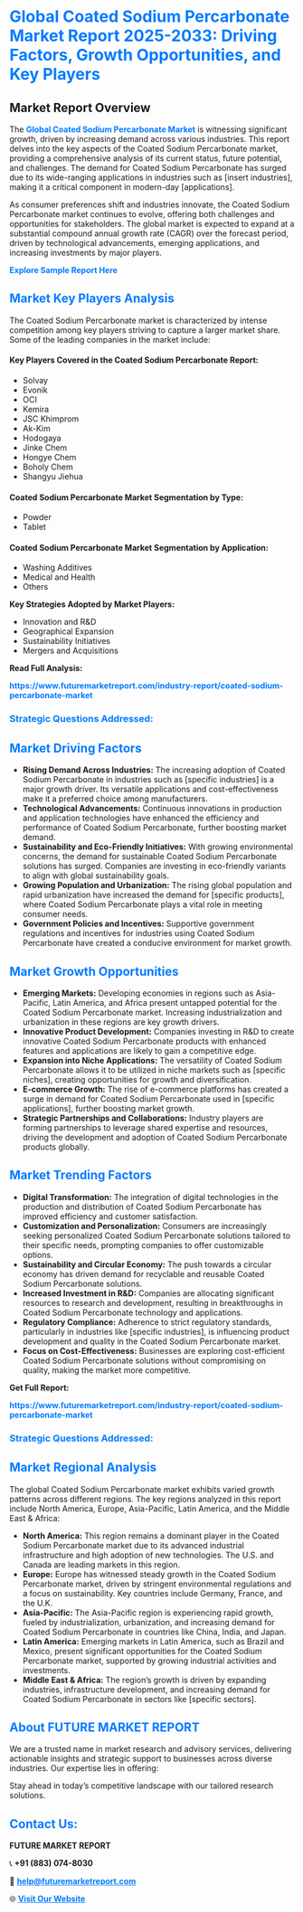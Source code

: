 <h1 style="color: #007BFF;">Global Coated Sodium Percarbonate Market Report 2025-2033: Driving Factors, Growth Opportunities, and Key Players</h1>

<section id="overview">
<h2>Market Report Overview</h2>
<p>The <a href="https://www.futuremarketreport.com/industry-report/coated-sodium-percarbonate-market" style="color: #007BFF; text-decoration: none;"><strong>Global Coated Sodium Percarbonate Market</strong></a> is witnessing significant growth, driven by increasing demand across various industries. This report delves into the key aspects of the Coated Sodium Percarbonate market, providing a comprehensive analysis of its current status, future potential, and challenges. The demand for Coated Sodium Percarbonate has surged due to its wide-ranging applications in industries such as [insert industries], making it a critical component in modern-day [applications].</p>
<p>As consumer preferences shift and industries innovate, the Coated Sodium Percarbonate market continues to evolve, offering both challenges and opportunities for stakeholders. The global market is expected to expand at a substantial compound annual growth rate (CAGR) over the forecast period, driven by technological advancements, emerging applications, and increasing investments by major players.</p>
</section>

<section id="overview">
<p><a href="https://www.futuremarketreport.com/request-sample/reportId=41915" style="color: #007BFF; text-decoration: none;"><strong>Explore Sample Report Here</strong></a></p>
</section>

<section id="key-players">
<h2 style="color: #007BFF;">Market Key Players Analysis</h2>
<p>The Coated Sodium Percarbonate market is characterized by intense competition among key players striving to capture a larger market share. Some of the leading companies in the market include:</p>
<h4>Key Players Covered in the Coated Sodium Percarbonate Report:</h4>
<ul><li>Solvay</li><li>Evonik</li><li>OCI</li><li>Kemira</li><li>JSC Khimprom</li><li>Ak-Kim</li><li>Hodogaya</li><li>Jinke Chem</li><li>Hongye Chem</li><li>Boholy Chem</li><li>Shangyu Jiehua</li></ul>
<h4>Coated Sodium Percarbonate Market Segmentation by Type:</h4>
<ul><li>Powder</li><li>Tablet</li></ul>

<h4>Coated Sodium Percarbonate Market Segmentation by Application:</h4>
<ul><li>Washing Additives</li><li>Medical and Health</li><li>Others</li></ul>
<p><strong>Key Strategies Adopted by Market Players:</strong></p>
<ul>
<li>Innovation and R&D</li>
<li>Geographical Expansion</li>
<li>Sustainability Initiatives</li>
<li>Mergers and Acquisitions</li>
</ul>
</section>

<section>
<p><strong>Read Full Analysis: </strong></p><a href="https://www.futuremarketreport.com/industry-report/coated-sodium-percarbonate-market" style="color: #007BFF; text-decoration: none;"><strong>https://www.futuremarketreport.com/industry-report/coated-sodium-percarbonate-market</strong></a>
<h3 style="color: #007BFF;">Strategic Questions Addressed:</h3>
</section>

<section id="driving-factors">
<h2 style="color: #007BFF;">Market Driving Factors</h2>
<ul>
<li><strong>Rising Demand Across Industries:</strong> The increasing adoption of Coated Sodium Percarbonate in industries such as [specific industries] is a major growth driver. Its versatile applications and cost-effectiveness make it a preferred choice among manufacturers.</li>
<li><strong>Technological Advancements:</strong> Continuous innovations in production and application technologies have enhanced the efficiency and performance of Coated Sodium Percarbonate, further boosting market demand.</li>
<li><strong>Sustainability and Eco-Friendly Initiatives:</strong> With growing environmental concerns, the demand for sustainable Coated Sodium Percarbonate solutions has surged. Companies are investing in eco-friendly variants to align with global sustainability goals.</li>
<li><strong>Growing Population and Urbanization:</strong> The rising global population and rapid urbanization have increased the demand for [specific products], where Coated Sodium Percarbonate plays a vital role in meeting consumer needs.</li>
<li><strong>Government Policies and Incentives:</strong> Supportive government regulations and incentives for industries using Coated Sodium Percarbonate have created a conducive environment for market growth.</li>
</ul>
</section>

<section id="growth-opportunities">
<h2 style="color: #007BFF;">Market Growth Opportunities</h2>
<ul>
<li><strong>Emerging Markets:</strong> Developing economies in regions such as Asia-Pacific, Latin America, and Africa present untapped potential for the Coated Sodium Percarbonate market. Increasing industrialization and urbanization in these regions are key growth drivers.</li>
<li><strong>Innovative Product Development:</strong> Companies investing in R&D to create innovative Coated Sodium Percarbonate products with enhanced features and applications are likely to gain a competitive edge.</li>
<li><strong>Expansion into Niche Applications:</strong> The versatility of Coated Sodium Percarbonate allows it to be utilized in niche markets such as [specific niches], creating opportunities for growth and diversification.</li>
<li><strong>E-commerce Growth:</strong> The rise of e-commerce platforms has created a surge in demand for Coated Sodium Percarbonate used in [specific applications], further boosting market growth.</li>
<li><strong>Strategic Partnerships and Collaborations:</strong> Industry players are forming partnerships to leverage shared expertise and resources, driving the development and adoption of Coated Sodium Percarbonate products globally.</li>
</ul>
</section>

<section id="trending-factors">
<h2 style="color: #007BFF;">Market Trending Factors</h2>
<ul>
<li><strong>Digital Transformation:</strong> The integration of digital technologies in the production and distribution of Coated Sodium Percarbonate has improved efficiency and customer satisfaction.</li>
<li><strong>Customization and Personalization:</strong> Consumers are increasingly seeking personalized Coated Sodium Percarbonate solutions tailored to their specific needs, prompting companies to offer customizable options.</li>
<li><strong>Sustainability and Circular Economy:</strong> The push towards a circular economy has driven demand for recyclable and reusable Coated Sodium Percarbonate solutions.</li>
<li><strong>Increased Investment in R&D:</strong> Companies are allocating significant resources to research and development, resulting in breakthroughs in Coated Sodium Percarbonate technology and applications.</li>
<li><strong>Regulatory Compliance:</strong> Adherence to strict regulatory standards, particularly in industries like [specific industries], is influencing product development and quality in the Coated Sodium Percarbonate market.</li>
<li><strong>Focus on Cost-Effectiveness:</strong> Businesses are exploring cost-efficient Coated Sodium Percarbonate solutions without compromising on quality, making the market more competitive.</li>
</ul>
</section>

<section>
<p><strong>Get Full Report: </strong></p><a href="https://www.futuremarketreport.com/industry-report/coated-sodium-percarbonate-market" style="color: #007BFF; text-decoration: none;"><strong>https://www.futuremarketreport.com/industry-report/coated-sodium-percarbonate-market</strong></a>
<h3 style="color: #007BFF;">Strategic Questions Addressed:</h3>
</section>


<section id="regional-analysis">
<h2 style="color: #007BFF;">Market Regional Analysis</h2>
<p>The global Coated Sodium Percarbonate market exhibits varied growth patterns across different regions. The key regions analyzed in this report include North America, Europe, Asia-Pacific, Latin America, and the Middle East & Africa:</p>
<ul>
<li><strong>North America:</strong> This region remains a dominant player in the Coated Sodium Percarbonate market due to its advanced industrial infrastructure and high adoption of new technologies. The U.S. and Canada are leading markets in this region.</li>
<li><strong>Europe:</strong> Europe has witnessed steady growth in the Coated Sodium Percarbonate market, driven by stringent environmental regulations and a focus on sustainability. Key countries include Germany, France, and the U.K.</li>
<li><strong>Asia-Pacific:</strong> The Asia-Pacific region is experiencing rapid growth, fueled by industrialization, urbanization, and increasing demand for Coated Sodium Percarbonate in countries like China, India, and Japan.</li>
<li><strong>Latin America:</strong> Emerging markets in Latin America, such as Brazil and Mexico, present significant opportunities for the Coated Sodium Percarbonate market, supported by growing industrial activities and investments.</li>
<li><strong>Middle East & Africa:</strong> The region’s growth is driven by expanding industries, infrastructure development, and increasing demand for Coated Sodium Percarbonate in sectors like [specific sectors].</li>
</ul>
</section>

<footer>
<h2 style="color: #007BFF;">About FUTURE MARKET REPORT</h2>
<p>We are a trusted name in market research and advisory services, delivering actionable insights and strategic support to businesses across diverse industries. Our expertise lies in offering:</p>

<p>Stay ahead in today’s competitive landscape with our tailored research solutions.</p>

<h2 style="color: #007BFF;">Contact Us:</h2>
<p><strong>FUTURE MARKET REPORT</strong></p>
<p>📞 <strong>+91 (883) 074-8030</strong></p>
<p>📧 <strong><a href="mailto:help@futuremarketreport.com" style="color: #007BFF;">help@futuremarketreport.com</a></strong></p>
<p>🌐 <strong><a href="https://www.futuremarketreport.com/" style="color: #007BFF;">Visit Our Website</a></strong></p>
</footer>